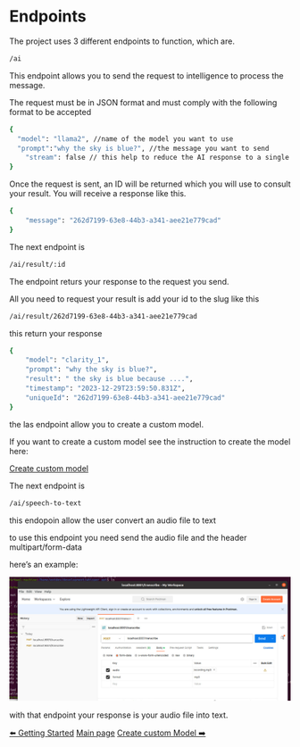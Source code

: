# Endpoints

The project uses 3 different endpoints to function, which are.

```bash
/ai
```

This endpoint allows you to send the request to intelligence to process the message.

The request must be in JSON format and must comply with the following format to be accepted

```bash
{
  "model": "llama2", //name of the model you want to use
  "prompt":"why the sky is blue?", //the message you want to send
	"stream": false // this help to reduce the AI response to a single JSON object
}
```

Once the request is sent, an ID will be returned which you will use to consult your result.
You will receive a response like this.

```bash
{
	"message": "262d7199-63e8-44b3-a341-aee21e779cad"
}
```

The next endpoint is

```bash
/ai/result/:id
```

The endpoint returs your response to the request you send.

All you need to request your result is add your id to the slug like this

```bash
/ai/result/262d7199-63e8-44b3-a341-aee21e779cad
```

this return your response

```bash
{
	"model": "clarity_1",
	"prompt": "why the sky is blue?",
	"result": " the sky is blue because ....",
	"timestamp": "2023-12-29T23:59:50.831Z",
	"uniqueId": "262d7199-63e8-44b3-a341-aee21e779cad"
}
```

the las endpoint allow you to create a custom model.

If you want to create a custom model see the instruction to create the model here:

[Create custom model](docs/create_custom_model.md)

The next endpoint is

```bash
/ai/speech-to-text
```

this endopoin allow the user convert an audio file to text

to use this endpoint you need send the audio file and the header multipart/form-data

here’s an example:

![Untitled](docs/images_doc/Untitled.png)

with that endpoint your response is your audio file into text.

[⬅️ Getting Started](docs/getting_started.md)                                    [Main page](readme.md)                                   [Create custom Model ➡️](docs/create_custom_model.md)